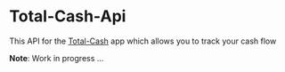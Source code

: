 # Total-Cash-Api

This API for the
[Total-Cash](https://github.com/serjilyashenko/total-cash-ui/blob/master/README.md)
app which allows you to track your cash flow

**Note**: Work in progress ...
